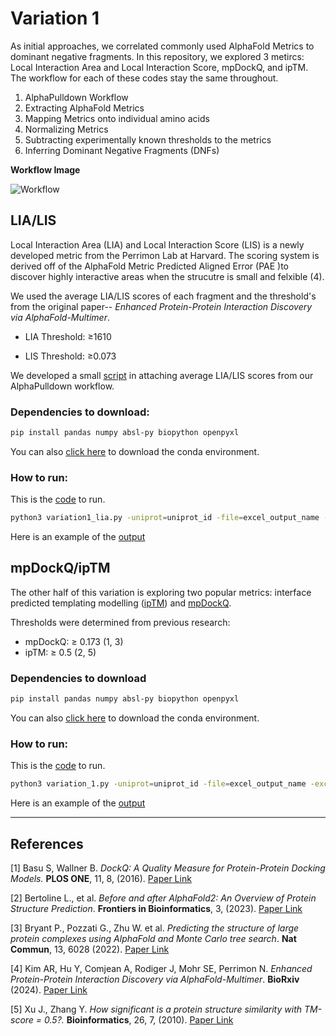 # Variation 1

As initial approaches, we correlated commonly used AlphaFold Metrics to dominant negative fragments. In this repository, we explored 3 metircs: Local Interaction Area and Local Interaction Score, mpDockQ, and ipTM. The workflow for each of these codes stay the same throughout.

1. AlphaPulldown Workflow
2. Extracting AlphaFold Metrics
3. Mapping Metrics onto individual amino acids
4. Normalizing Metrics
5. Subtracting experimentally known thresholds to the metrics
6. Inferring Dominant Negative Fragments (DNFs)

**Workflow Image**

![Workflow](../images/workflow/frag_af_variation_1.heic)

## LIA/LIS

Local Interaction Area (LIA) and Local Interaction Score (LIS) is a newly developed metric from the Perrimon Lab at Harvard. The scoring system is derived off of the AlphaFold Metric Predicted Aligned Error (PAE )to discover highly interactive areas when the strucutre is small and felxible (4). 

We used the average LIA/LIS scores of each fragment and the threshold's from the original paper-- *Enhanced Protein-Protein Interaction Discovery via AlphaFold-Multimer*.

- LIA Threshold: ≥1610

- LIS Threshold: ≥0.073

We developed a small [script](../pipeline/lia_lis.py) in attaching average LIA/LIS scores from our AlphaPulldown workflow. 

### Dependencies to download:
```bash
pip install pandas numpy absl-py biopython openpyxl
```

You can also [click here](LIA_LIS/variation_1_lialis.yml) to download the conda environment.

### How to run: 
This is the [code](LIA_LIS/variation1_lia.py) to run. 
```bash
python3 variation1_lia.py -uniprot=uniprot_id -file=excel_output_name -excel=/path/to/AlphaPulldown/outputs
```

Here is an example of the [output](../pipeline/example/flt3_variation1_lia_lis.xlsx)

## mpDockQ/ipTM

The other half of this variation is exploring two popular metrics: interface predicted templating modelling ([ipTM](https://academic.oup.com/bioinformatics/article/26/7/889/213219?login=true)) and [mpDockQ](https://www.nature.com/articles/s41467-022-33729-4).

Thresholds were determined from previous research:

- mpDockQ: ≥ 0.173 (1, 3)
- ipTM: ≥ 0.5 (2, 5)

### Dependencies to download
```bash
pip install pandas numpy absl-py biopython openpyxl
```
You can also [click here](mpdockq_iptm/variation_1_mpdockq_iptm.yml) to download the conda environment.

### How to run: 
This is the [code](mpdockq_iptm/variation_1_iptm_mpdock.py) to run.
```bash
python3 variation_1.py -uniprot=uniprot_id -file=excel_output_name -excel=/path/to/AlphaPulldown/outputs
```

Here is an example of the [output](../pipeline/example/flt3_iptm_mpdockq_v1.xlsx)

---

## References
[1] Basu S, Wallner B. *DockQ: A Quality Measure for Protein-Protein Docking Models.* **PLOS ONE**, 11, 8, (2016). [Paper Link](https://doi.org/10.1371/journal.pone.0161879)

[2] Bertoline L., et al. *Before and after AlphaFold2: An Overview of Protein Structure Prediction*. **Frontiers in Bioinformatics**, 3, (2023). [Paper Link](https://doi.org/10.3389/fbinf.2023.1120370)

[3] Bryant P., Pozzati G., Zhu W. et al. *Predicting the structure of large protein complexes using AlphaFold and Monte Carlo tree search*. **Nat Commun**, 13, 6028 (2022). [Paper Link](https://doi.org/10.1038/s41467-022-33729-4)
  
[4] Kim AR, Hu Y, Comjean A, Rodiger J, Mohr SE, Perrimon N. *Enhanced Protein-Protein Interaction Discovery via AlphaFold-Multimer*. **BioRxiv** (2024). [Paper Link](https://www.biorxiv.org/content/10.1101/2024.02.19.580970v1)

[5] Xu J., Zhang Y. *How significant is a protein structure similarity with TM-score = 0.5?.* **Bioinformatics**, 26, 7, (2010). [Paper Link](https://doi.org/10.1093/bioinformatics/btq066)
